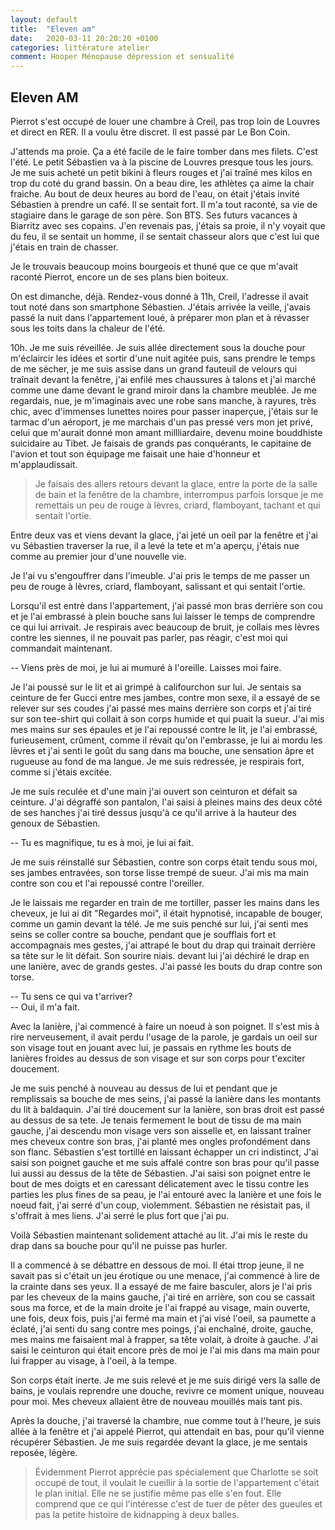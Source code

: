 ```yaml
---
layout: default
title:  "Eleven am"
date:   2020-03-11 20:20:20 +0100
categories: littérature atelier
comment: Hooper Ménopause dépression et sensualité
---
```

## Eleven AM

Pierrot s'est occupé de louer une chambre à Creil, pas trop loin de Louvres et direct en RER. Il a voulu être discret. Il est passé par Le Bon Coin.

J'attends ma proie. Ça a été facile de le faire tomber dans mes filets. C'est l'été. Le petit Sébastien va à la piscine de Louvres presque tous les jours. Je me suis acheté un petit bikini à fleurs rouges et j'ai traîné mes kilos en trop du coté du grand bassin. On a beau dire, les athlètes ça aime la chair fraiche. Au bout de deux heures au bord de l'eau, on était j'étais invité Sébastien à prendre un café. Il se sentait fort. Il m'a tout raconté, sa vie de stagiaire dans le garage de son père. Son BTS. Ses futurs vacances à Biarritz avec ses copains. J'en revenais pas, j'étais sa proie, il n'y voyait que du feu, il se sentait un homme, il se sentait chasseur alors que c'est lui que j'étais en train de chasser.

Je le trouvais beaucoup moins bourgeois et thuné que ce que m'avait raconté Pierrot, encore un de ses plans bien boiteux.

On est dimanche, déjà. Rendez-vous donné à 11h, Creil, l'adresse il avait tout noté dans son smartphone Sébastien. J'étais arrivée la veille, j'avais passé la nuit dans l'appartement loué, à préparer mon plan et à révasser sous les toits dans la chaleur de l'été.

10h. Je me suis réveillée. Je suis allée directement sous la douche pour m'éclaircir les idées et sortir d'une nuit agitée puis, sans prendre le temps de me sécher, je me suis assise dans un grand fauteuil de velours qui traînait devant la fenêtre, j'ai enfilé mes chaussures à talons et j'ai marché comme une dame devant le grand miroir dans la chambre meublée. Je me regardais, nue, je m'imaginais avec une robe sans manche, à rayures, très chic, avec d'immenses lunettes noires pour passer inaperçue, j'étais sur le tarmac d'un aéroport, je me marchais d'un pas pressé vers mon jet privé, celui que m'aurait donné mon amant millliardaire, devenu moine bouddhiste suicidaire au Tibet. Je faisais de grands pas conquérants, le capitaine de l'avion et tout son équipage me faisait une haie d'honneur et m'applaudissait.

> Je faisais des allers retours devant la glace, entre la porte de la salle de bain et la fenêtre de la chambre, interrompus parfois lorsque je me remettais un peu de rouge à lèvres, criard, flamboyant, tachant et qui sentait l'ortie.

Entre deux vas et viens devant la glace, j'ai jeté un oeil par la fenêtre et j'ai vu Sébastien traverser la rue, il a levé la tete et m'a aperçu, j'étais nue comme au premier jour d'une nouvelle vie.

Je l'ai vu s'engouffrer dans l'imeuble. J'ai pris le temps de me passer un peu de rouge à lèvres, criard, flamboyant, salissant et qui sentait l'ortie.

Lorsqu'il est entré dans l'appartement, j'ai passé mon bras derrière son cou et je l'ai embrassé à plein bouche sans lui laisser le temps de comprendre ce qui lui arrivait. Je respirais avec beaucoup de bruit, je collais mes lèvres contre les siennes, il ne pouvait pas parler, pas réagir, c'est moi qui commandait maintenant.

-- Viens près de moi, je lui ai mumuré à l'oreille. Laisses moi faire.

Je l'ai poussé sur le lit et ai grimpé à califourchon sur lui. Je sentais sa ceinture de fer Gucci entre mes jambes, contre mon sexe, il a essayé de se relever sur ses coudes j'ai passé mes mains derrière son corps et j'ai tiré sur son tee-shirt qui collait à son corps humide et qui puait la sueur. J'ai mis mes mains sur ses épaules et je l'ai repoussé contre le lit, je l'ai embrassé, furieusement, crûment, comme il révait qu'on l'embrasse, je lui ai mordu les lèvres et j'ai senti le goût du sang dans ma bouche, une sensation âpre et rugueuse au fond de ma langue. Je me suis redressée, je respirais fort, comme si j'étais excitée.

Je me suis reculée et d'une main j'ai ouvert son ceinturon et défait sa ceinture. J'ai dégraffé son pantalon, l'ai saisi à pleines mains des deux côté de ses hanches j'ai tiré dessus jusqu'à ce qu'il arrive à la hauteur des genoux de Sébastien. 

-- Tu es magnifique, tu es à moi, je lui ai fait.

Je me suis réinstallé sur Sébastien, contre son corps était tendu sous moi, ses jambes entravées, son torse lisse trempé de sueur. J'ai mis ma main contre son cou et l'ai repoussé contre l'oreiller.

Je le laissais me regarder en train de me tortiller, passer les mains dans les cheveux, je lui ai dit "Regardes moi", il était hypnotisé, incapable de bouger, comme un gamin devant la télé. Je me suis penché sur lui, j'ai senti mes seins se coller contre sa bouche, pendant que je soufflais fort et accompagnais mes gestes, j'ai attrapé le bout du drap qui trainait derrière sa tête sur le lit défait. Son sourire niais. 
devant lui j'ai déchiré le drap en une lanière, avec de grands gestes. J'ai passé les bouts du drap contre son torse. 

-- Tu sens ce qui va t'arriver?  
-- Oui, il m'a fait.  

Avec la lanière, j'ai commencé à faire un noeud à son poignet. Il s'est mis à rire nerveusement, il avait perdu l'usage de la parole, je gardais un oeil sur son visage tout en jouant avec lui, je passais en rythme les bouts de lanières froides au dessus de son visage et sur son corps pour t'exciter doucement.

Je me suis penché à nouveau au dessus de lui et pendant que je remplissais sa bouche de mes seins, j'ai passé la lanière dans les montants du lit à baldaquin. J'ai tiré doucement sur la lanière, son bras droit est passé au dessus de sa tete. Je tenais fermement le bout de tissu de ma main gauche, j'ai descendu mon visage vers son aisselle et, en laissant traîner mes cheveux contre son bras, j'ai planté mes ongles profondément dans son flanc. Sébastien s'est tortillé en laissant échapper un cri indistinct, J'ai saisi son poignet gauche et me suis affalé contre son bras pour qu'il passe lui aussi au dessus de la tête de Sébastien. J'ai saisi son poignet entre le bout de mes doigts et en caressant délicatement avec le tissu contre les parties les plus fines de sa peau, je l'ai entouré avec la lanière et une fois le noeud fait, j'ai serré d'un coup, violemment. Sébastien ne résistait pas, il s'offrait à mes liens. J'ai serré le plus fort que j'ai pu.

Voilà Sébastien maintenant solidement attaché au lit. J'ai mis le reste du drap dans sa bouche pour qu'il ne puisse pas hurler.

Il a commencé à se débattre en dessous de moi. Il étai ttrop jeune, il ne savait pas si c'était un jeu érotique ou une menace, j'ai commencé à lire de la crainte dans ses yeux. Il a essayé de me faire basculer, alors je l'ai pris par les cheveux de la mains gauche, j'ai tiré en arrière, son cou se cassait sous ma force,  et de la main droite je l'ai frappé au visage, main ouverte, une fois, deux fois, puis j'ai fermé ma main et j'ai visé l'oeil, sa paumette a éclaté, j'ai senti du sang contre mes poings, j'ai enchaîné, droite, gauche, mes mains me faisaient mal à frapper, sa tête volait, à droite à gauche. J'ai saisi le ceinturon qui était encore près de moi je l'ai mis dans ma main pour lui frapper au visage, à l'oeil, à la tempe.

Son corps était inerte. Je me suis relevé et je me suis dirigé vers la salle de bains, je voulais reprendre une douche, revivre ce moment unique, nouveau pour moi. Mes cheveux allaient être de nouveau mouillés mais tant pis.

Après la douche, j'ai traversé la chambre, nue comme tout à l'heure, je suis allée à la fenêtre et j'ai appelé Pierrot, qui attendait en bas, pour qu'il vienne récupérer Sébastien. Je me suis regardée devant la glace, je me sentais reposée, légère.


> Évidemment Pierrot apprécie pas spécialement que Charlotte se soit occupé de tout, il voulait le cueillir à la sortie de l'appartement c'était le plan initial. Elle ne se justifie même pas elle s'en fout. Elle comprend que ce qui l'intéresse c'est de tuer de pêter des gueules et pas la petite histoire de kidnapping à deux balles.
